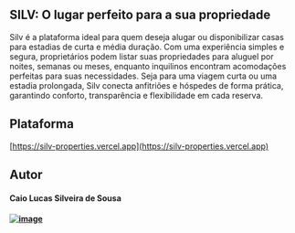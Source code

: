 ## SILV: O lugar perfeito para a sua propriedade

Silv é a plataforma ideal para quem deseja alugar ou disponibilizar casas para estadias de curta e média duração. Com uma experiência simples e segura, proprietários podem listar suas propriedades para aluguel por noites, semanas ou meses, enquanto inquilinos encontram acomodações perfeitas para suas necessidades. Seja para uma viagem curta ou uma estadia prolongada, Silv conecta anfitriões e hóspedes de forma prática, garantindo conforto, transparência e flexibilidade em cada reserva.

## Plataforma

[https://silv-properties.vercel.app](https://silv-properties.vercel.app)

## Autor

#### Caio Lucas Silveira de Sousa

#### [![image](https://img.shields.io/badge/LinkedIn-0077B5?style=for-the-badge&logo=linkedin&logoColor=white)](https://linkedin.com/in/caiolsds)
